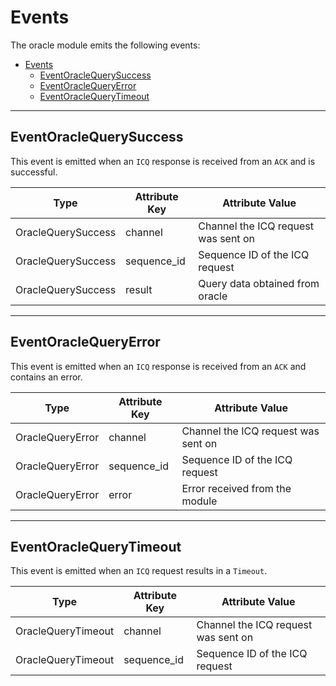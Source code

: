 <!--
order: 5
-->

# Events

The oracle module emits the following events:

<!-- TOC 2 -->
- [Events](#events)
  - [EventOracleQuerySuccess](#eventoraclequerysuccess)
  - [EventOracleQueryError](#eventoraclequeryerror)
  - [EventOracleQueryTimeout](#eventoraclequerytimeout)


---
## EventOracleQuerySuccess

This event is emitted when an `ICQ` response is received from an `ACK` and is successful.

| Type               | Attribute Key | Attribute Value                     |
| ------------------ | ------------- | ----------------------------------- |
| OracleQuerySuccess | channel       | Channel the ICQ request was sent on |
| OracleQuerySuccess | sequence_id   | Sequence ID of the ICQ request      |
| OracleQuerySuccess | result        | Query data obtained from oracle     |

---
## EventOracleQueryError

This event is emitted when an `ICQ` response is received from an `ACK` and contains an error.

| Type             | Attribute Key | Attribute Value                     |
| ---------------- | ------------- | ----------------------------------- |
| OracleQueryError | channel       | Channel the ICQ request was sent on |
| OracleQueryError | sequence_id   | Sequence ID of the ICQ request      |
| OracleQueryError | error         | Error received from the module      |

---
## EventOracleQueryTimeout

This event is emitted when an `ICQ` request results in a `Timeout`.

| Type               | Attribute Key | Attribute Value                     |
| ------------------ | ------------- | ----------------------------------- |
| OracleQueryTimeout | channel       | Channel the ICQ request was sent on |
| OracleQueryTimeout | sequence_id   | Sequence ID of the ICQ request      |
